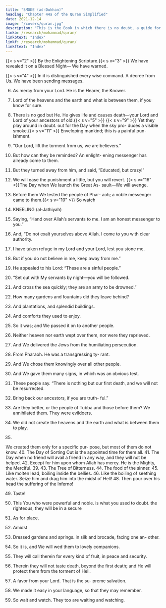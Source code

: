 ```yaml
---
title: "SMOKE (ad-Dukhan)"
heading: "Chapter 44a of the Quran Simplified"
date: 2021-12-14
image: "/covers/quran.jpg"
description: "This is the Book in which there is no doubt, a guide for the righteous."
linkb: /research/mohammad/quran/
linkbtext: "Index"
linkf: /research/mohammad/quran/
linkftext: "Index"
---
```




<!-- {{< s v="1" >}}  Ha, Meem. -->

{{< s v="2" >}}  By the Enlightening Scripture.{{< s v="3" >}}  We have revealed it on a Blessed Night—
We have warned.

{{< s v="4" >}}  In it is distinguished every wise command.
A decree from Us. We have been sending
messages.

6. As mercy from your Lord. He is the Hearer,
the Knower.

7. Lord of the heavens and the earth and what
is between them, if you know for sure.

8. There is no god but He. He gives life and
causes death—your Lord and Lord of your
ancestors of old.{{< s v="5" >}} {{< s v="9" >}}  Yet
they play around in doubt.
out for the Day when the sky pro-
duces a visible smoke.{{< s v="11" >}}  Enveloping mankind; this is a painful pun-
ishment.
12. “Our Lord, lift the torment from us, we are
believers.”
13. But how can they be reminded? An enlight-
ening messenger has already come to them.
14. But they turned away from him, and said,
“Educated, but crazy!”
15. We will ease the punishment a little, but
you will revert.
{{< s v="16" >}}The Day when We launch the Great As-
sault—We will avenge.
17. Before them We tested the people of Phar-
aoh; a noble messenger came to them.{{< s v="10" >}}  So watch

45. KNEELING (al-Jathiyah)
18. Saying,
“Hand over Allah’s servants to me.
I am an honest messenger to you.”
19. And, “Do not exalt yourselves above Allah.
I come to you with clear authority.
20. I have taken refuge in my Lord and your
Lord, lest you stone me.
21. But if you do not believe in me, keep away
from me.”
22. He appealed to his Lord: “These are a sinful
people.”
23. “Set out with My servants by night—you
will be followed.
24. And cross the sea quickly; they are an army
to be drowned.”
25. How many gardens and fountains did they
leave behind?
26. And
plantations, and splendid buildings.
27. And
comforts they used to enjoy.
28. So it was; and We passed it on to another
people.
29. Neither heaven nor earth wept over them,
nor were they reprieved.
30. And We delivered the Jews
from the humiliating persecution.
31. From Pharaoh. He was a transgressing ty-
rant.
32. And We chose them knowingly over all
other people.
33. And We gave them many signs, in which
was an obvious test.
34. These
people say.
“There is nothing but our first death, and
we will not be resurrected.
36. Bring back our ancestors, if you are truth-
ful.”
37. Are they better, or the people of Tubba and
those before them? We annihilated them.
They were evildoers.
38. We did not create the heavens and the
earth and what is between them to play.
35.
We created them only for a specific pur-
pose, but most of them do not know.
40. The Day of Sorting Out is the appointed
time for them all.
41. The Day when no friend will avail a friend
in any way, and they will not be helped.
42. Except for him upon whom Allah has
mercy. He is the Mighty, the Merciful.
39.
43. The Tree of Bitterness.
44. The food of the sinner.
45. Like molten lead; boiling inside the bellies.
46. Like
the boiling of seething water.
Seize him and drag him into the midst of
Hell!
48. Then pour over his head the suffering of the Inferno!

49. Taste!
50. This
You who were powerful and noble.
is what you used to doubt.
the righteous, they will be in a secure

51. As for place.
52. Amidst
53. Dressed
gardens and springs. in silk and brocade, facing one an-
other.
54. So it is, and We will wed them to lovely
companions.
55. They will call therein for every kind of fruit,
in peace and security.
56. Therein they will not taste death, beyond
the first death; and He will protect them from
the torment of Hell.
57. A favor from your Lord. That is the su-
preme salvation.
58. We made it easy in your language, so that
they may remember.
59. So wait and watch. They too are waiting
and watching.

